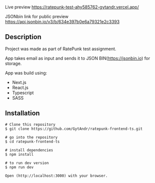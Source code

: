 Live preview https://ratepunk-test-ahy585762-gytandr.vercel.app/

JSONbin link for public preview https://api.jsonbin.io/v3/b/634e397b0e6a79321e2c3393

## Description

Project was made as part of RatePunk test assignment.

App takes email as input and sends it to JSON BIN(https://jsonbin.io) for storage.

App was build using:
- Next.js
- React.js
- Typescript
- SASS

## Installation
```
# Clone this repository
$ git clone https://github.com/GytAndr/ratepunk-frontend-ts.git

# go into the repository
$ cd ratepunk-frontend-ts

# install dependencies
$ npm install 

# to run dev version
$ npm run dev

Open (http://localhost:3000) with your browser.
```



